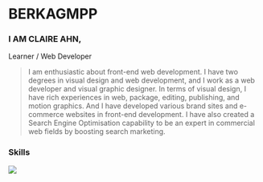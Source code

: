 # BERKAGMPP
### I AM CLAIRE AHN,
Learner / Web Developer

> I am enthusiastic about front-end web development.
I have two degrees in visual design and web development, and I work as a web developer and visual graphic designer.
In terms of visual design, I have rich experiences in web, package, editing, publishing, and motion graphics. 
And I have developed various brand sites and e-commerce websites in front-end development.
I have also created a Search Engine Optimisation capability to be an expert in commercial web fields by boosting search marketing.

### Skills
<a href="#"><img src="https://img.shields.io/badge/Adobe%20Photoshop-31A8FF?style=flat-square&logo=Adobe%20Photoshop&logoColor=white"/></a>

